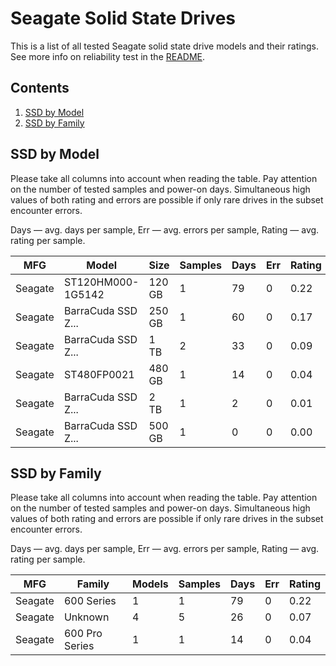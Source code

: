 Seagate Solid State Drives
==========================

This is a list of all tested Seagate solid state drive models and their ratings. See
more info on reliability test in the [README](https://github.com/linuxhw/SMART).

Contents
--------

1. [ SSD by Model  ](#ssd-by-model)
2. [ SSD by Family ](#ssd-by-family)

SSD by Model
------------

Please take all columns into account when reading the table. Pay attention on the
number of tested samples and power-on days. Simultaneous high values of both rating
and errors are possible if only rare drives in the subset encounter errors.

Days   — avg. days per sample,
Err    — avg. errors per sample,
Rating — avg. rating per sample.

| MFG       | Model              | Size   | Samples | Days  | Err   | Rating |
|-----------|--------------------|--------|---------|-------|-------|--------|
| Seagate   | ST120HM000-1G5142  | 120 GB | 1       | 79    | 0     | 0.22   |
| Seagate   | BarraCuda SSD Z... | 250 GB | 1       | 60    | 0     | 0.17   |
| Seagate   | BarraCuda SSD Z... | 1 TB   | 2       | 33    | 0     | 0.09   |
| Seagate   | ST480FP0021        | 480 GB | 1       | 14    | 0     | 0.04   |
| Seagate   | BarraCuda SSD Z... | 2 TB   | 1       | 2     | 0     | 0.01   |
| Seagate   | BarraCuda SSD Z... | 500 GB | 1       | 0     | 0     | 0.00   |

SSD by Family
-------------

Please take all columns into account when reading the table. Pay attention on the
number of tested samples and power-on days. Simultaneous high values of both rating
and errors are possible if only rare drives in the subset encounter errors.

Days   — avg. days per sample,
Err    — avg. errors per sample,
Rating — avg. rating per sample.

| MFG       | Family                 | Models | Samples | Days  | Err   | Rating |
|-----------|------------------------|--------|---------|-------|-------|--------|
| Seagate   | 600 Series             | 1      | 1       | 79    | 0     | 0.22   |
| Seagate   | Unknown                | 4      | 5       | 26    | 0     | 0.07   |
| Seagate   | 600 Pro Series         | 1      | 1       | 14    | 0     | 0.04   |
